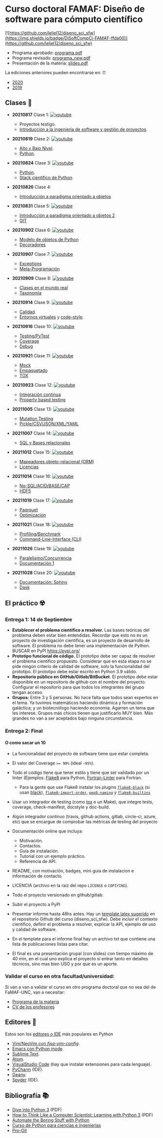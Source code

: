 # Curso doctoral FAMAF: Diseño de software para cómputo científico

[![https://github.com/leliel12/diseno_sci_sfw](https://img.shields.io/badge/DiSoftCompCi-FAMAF-ffda00)](https://github.com/leliel12/diseno_sci_sfw)

- Programa aprobado: [programa.pdf](programa.pdf)
- Programa revisado: [programa_new.pdf](programa_new.pdf)
- Presentación de la materia: [slides.pdf](slides.pdf)

La ediciones anteriores pueden encontrarse en: ⏰

- [2020](https://github.com/leliel12/diseno_sci_sfw/tree/2020)
- [2019](https://github.com/leliel12/diseno_sci_sfw/tree/2019)

## Clases 🏫

- **20210817** Clase 1: 
  [![youtube](https://img.shields.io/badge/-Video-red?logo=youtube)](https://youtu.be/IvAZ9tg7TZM)
  - Proyectos testigo. 
  - [Introducción a la ingeniería de software y gestión de proyectos](https://github.com/leliel12/diseno_sci_sfw/blob/master/unidad1/01_ing_softy.ipynb).
  
- **20210819** Clase 2: 
  [![youtube](https://img.shields.io/badge/-Video-red?logo=youtube)](https://youtu.be/N7Mmp28DvLQ)
  - [Alto y Bajo Nivel](https://github.com/leliel12/diseno_sci_sfw/blob/master/unidad1/02_alto_nivel.ipynb). 
  - [Python](https://github.com/leliel12/diseno_sci_sfw/blob/master/unidad1/03_python.ipynb). 
  
- **20210824** Clase 3: 
   [![youtube](https://img.shields.io/badge/-Video-red?logo=youtube)](https://youtu.be/S8t66bM38wk)
   - [Python](https://github.com/leliel12/diseno_sci_sfw/blob/master/unidad1/03_python.ipynb).
   - [Stack científico de Python](https://github.com/leliel12/diseno_sci_sfw/blob/master/unidad1/04_scipy.ipynb).
   
- **20210826** Clase 4: 
  
  - [Introducción a paradigma orientado a objetos](https://github.com/leliel12/diseno_sci_sfw/blob/master/unidad1/05_OOP.ipynb)

- **20210831** Clase 5:
  [![youtube](https://img.shields.io/badge/-Video-red?logo=youtube)](https://youtu.be/-2V8dFxQYdc)
  - [Introducción a paradigma orientado a objetos 2](https://github.com/leliel12/diseno_sci_sfw/blob/master/unidad1/05_OOP.ipynb)
  - [GIT](https://github.com/leliel12/diseno_sci_sfw/blob/master/unidad1/06_git.ipynb)

- **20210902** Clase 6:
  [![youtube](https://img.shields.io/badge/-Video-red?logo=youtube)](https://youtu.be/7q2X28EjMS8)
  - [Modelo de objetos de Python](https://github.com/leliel12/diseno_sci_sfw/blob/master/unidad1/07_model.ipynb)
  - [Decoradores](https://github.com/leliel12/diseno_sci_sfw/blob/master/unidad1/08_decoradores.ipynb)  

- **20210907** Clase 7:
  [![youtube](https://img.shields.io/badge/-Video-red?logo=youtube)](https://youtu.be/x6kN_i0Vm24)
  - [Exceptions](https://github.com/leliel12/diseno_sci_sfw/blob/master/unidad1/09_exceptions.ipynb)
  - [Meta-Programación](https://github.com/leliel12/diseno_sci_sfw/blob/master/unidad1/10_meta.ipynb)

- **20210909** Clase 8:
  [![youtube](https://img.shields.io/badge/-Video-red?logo=youtube)](https://youtu.be/0fBEIYryk8A)
  - [Clases en el mundo real](https://github.com/leliel12/diseno_sci_sfw/blob/master/unidad1/11_oo_real_world.ipynb)
  - [Taxonomía](https://github.com/leliel12/diseno_sci_sfw/blob/master/unidad1/12_queseespera.ipynb)
 
- **20210914** Clase 9:
  [![youtube](https://img.shields.io/badge/-Video-red?logo=youtube)](https://youtu.be/T8wvg5KvLrQ)
  - [Calidad](https://github.com/leliel12/diseno_sci_sfw/blob/master/unidad2/00_qa.ipynb).
  - [Entornos virtuales](https://github.com/leliel12/diseno_sci_sfw/blob/master/unidad2/01_entornos.ipynb) y [code-style](https://github.com/leliel12/diseno_sci_sfw/blob/master/unidad2/02_code_style.ipynb).

- **20210916** Clase 10:
   [![youtube](https://img.shields.io/badge/-Video-red?logo=youtube)](https://www.youtube.com/watch?v=R1A8xN0bmeo)
   - [Testing/PyTest](https://github.com/leliel12/diseno_sci_sfw/blob/master/unidad2/03_testing.ipynb)
   - [Coverage](https://github.com/leliel12/diseno_sci_sfw/blob/master/unidad2/04_codecoverage.ipynb)
   - [Debug](https://github.com/leliel12/diseno_sci_sfw/blob/master/unidad2/05_debug.ipynb)
   
- **20210921** Clase 11:
    [![youtube](https://img.shields.io/badge/-Video-red?logo=youtube)](https://youtu.be/KmEmALFXyZ8)
    - [Mock](https://github.com/leliel12/diseno_sci_sfw/blob/master/unidad2/06_mock.ipynb)
    - [Empaquetado](https://github.com/leliel12/diseno_sci_sfw/blob/master/unidad2/07_packaging.ipynb)
    - [TOX](https://github.com/leliel12/diseno_sci_sfw/blob/master/unidad2/08_tox.ipynb)
    
- **20210923** Clase 12:
    [![youtube](https://img.shields.io/badge/-Video-red?logo=youtube)](https://youtu.be/ILXR7ScxEHI)
    - [Integración continua](https://github.com/leliel12/diseno_sci_sfw/blob/master/unidad2/09_CI.ipynb)
    - [Property based testing](https://github.com/leliel12/diseno_sci_sfw/blob/master/unidad2/10_PBT.ipynb)

- **20211005** Clase 13:
  [![youtube](https://img.shields.io/badge/-Video-red?logo=youtube)](https://youtu.be/hBf9ztmP6pM)
  - [Mutation Testing](https://github.com/leliel12/diseno_sci_sfw/blob/master/unidad2/11_mutation.ipynb)
  - [Pickle/CSV/JSON/XML/YAML](unidad3/01_files.ipynb)

- **20211007** Clase 14:
    [![youtube](https://img.shields.io/badge/-Video-red?logo=youtube)](https://youtu.be/JXLhUfKwFGY)
    - [SQL y Bases relacionales](https://github.com/leliel12/diseno_sci_sfw/blob/a6769de1907bcc2daab546581399fb9c8b0415e7/unidad3/02_sql.ipynb)

- **20211012** Clase 15: 
  [![youtube](https://img.shields.io/badge/-Video-red?logo=youtube)](https://youtu.be/xdYe6tp2VEg)
  - [Mapeadores objeto-relacional (ORM)](https://github.com/leliel12/diseno_sci_sfw/blob/a6769de1907bcc2daab546581399fb9c8b0415e7/unidad3/03_orm.ipynb)
  - [Licencias](https://github.com/leliel12/diseno_sci_sfw/blob/a6769de1907bcc2daab546581399fb9c8b0415e7/unidad6/licencias.ipynb)
    
- **20211014** Clase 16:
  [![youtube](https://img.shields.io/badge/-Video-red?logo=youtube)](https://youtu.be/r_O50BwP-no)
  - [No-SQL/ACID/BASE/CAP](https://github.com/leliel12/diseno_sci_sfw/blob/004ed38ad48118e3bd4f05c9932798bb6bc19495/unidad3/04_nosql.ipynb)
  - [HDF5](https://github.com/leliel12/diseno_sci_sfw/blob/004ed38ad48118e3bd4f05c9932798bb6bc19495/unidad3/05_hdf5.ipynb)

- **20211019** Clase 17:
  [![youtube](https://img.shields.io/badge/-Video-red?logo=youtube)](https://www.youtube.com/watch?v=YEcZo3DwyrY)
  - [Paqrquet](https://github.com/leliel12/diseno_sci_sfw/blob/86d385680e81d0e3377f90f0449b0d80c9fdb98b/unidad3/06_parquet.ipynb)
  - [Optimización](https://github.com/leliel12/diseno_sci_sfw/blob/86d385680e81d0e3377f90f0449b0d80c9fdb98b/unidad4/00_optimizacion.ipynb)

- **20211021** Clase 18:
  [![youtube](https://img.shields.io/badge/-Video-red?logo=youtube)](https://youtu.be/eHBbC1Likgg)
  - [Profiling/Benchmark](https://github.com/leliel12/diseno_sci_sfw/blob/b560f0f40f76e77c0baa8b8e17b3f81a483a38aa/unidad4/01_profiling.ipynb)
  - [Command-Line-Interface (CLI)](https://github.com/leliel12/diseno_sci_sfw/blob/b560f0f40f76e77c0baa8b8e17b3f81a483a38aa/unidad6/CLI.ipynb)

- **20211026** Clase 19:
  [![youtube](https://img.shields.io/badge/-Video-red?logo=youtube)](https://youtu.be/UxuTq1d1f6A)
  - [Paralelismo/Concurrencia](https://github.com/leliel12/diseno_sci_sfw/blob/7780bd1aa12865abd1d516e8d6e3f18ce90d0f37/unidad4/02_thread_process.ipynb)
  - [Documentación 1](https://github.com/leliel12/diseno_sci_sfw/blob/7780bd1aa12865abd1d516e8d6e3f18ce90d0f37/unidad6/documentation_parte_1.ipynb)

- **20211028** Clase 20:
  [![youtube](https://img.shields.io/badge/-Video-red?logo=youtube)](https://youtu.be/nhUp3-vkDNg6A)
  - [Documentación: Sphinx](https://github.com/leliel12/diseno_sci_sfw/blob/2b941ddfa96d61e57a650860b79552cf8ab7c690/unidad6/documentation_parte_2.ipynb)
  - [Dask](https://github.com/leliel12/diseno_sci_sfw/blob/2b941ddfa96d61e57a650860b79552cf8ab7c690/unidad4/04_dask.ipynb)



## El práctico ☢️

### Entrega 1: 14 de Septiembre

- **Establecer el problema científico a resolver.** Las bases teóricas del problema deben estar bien entendidas. Recordar que esto no es un proyecto de investigación científica, es un proyecto de desarrollo de software. El problema no debe tener una implementación de Python. BUSCAR en PyPI https://pypi.org/ 
- **Prototipo funcional de código.** El prototipo debe ser capaz de resolver el problema científico propuesto. Considerar que en esta etapa no se pide ningún criterio de calidad de software, solo la funcionalidad del prototipo. El prototipo debe estar escrito en Python 3.9 válido.
- **Repositorio público en GitHub/Gitlab/BitBucket**. El prototipo debe estar disponible en un repositorio de github con el nombre del proyecto. Configurar el repositorio para que todos los integrantes del grupo tengan acceso.
- **Grupos:** Entre 3 y 5 personas. No hace falta que todos sean expertos en el tema. Ya tuvimos matemáticos haciendo dinámica y formación galáctica; y un biotecnólogo haciendo economía. Agarren un tema que les interese. Grupos más chicos tienen que justificarlo MUY bien. Más grandes no van a ser aceptados bajo ninguna circunstancia.

### Entrega 2: Final 

#### O como sacar un 10
- La funcionalidad del proyecto de software tiene que estar completa. 
- El valor del Coverage `>= 90%` (ideal `~95%`).
- Todo el código tiene que tener estilo y tiene que ser validado por un linter (Ejemplos: [Flake8](https://flake8.pycqa.org) para Python, [Fortran-Linter](https://pypi.org/project/fortran-linter/) para Fortran.
  - Para la gente que use Flake8 instalar los plugins 
   [`flake8-black`](https://pypi.org/project/flake8-black/) (si usan [black](https://pypi.org/project/black/)), 
   [`flake8-import-order`](https://pypi.org/project/flake8-import-order/), 
   [`pep8-naming`](https://pypi.org/project/pep8-naming/) y 
   [`flake8-builtins`](https://pypi.org/project/flake8-builtins/)

- Usar un integrador de testing (como [tox](https://pypi.org/project/tox/) o un Make), que integre tests, coverage, check-manifest, docstyle y doc-build.
- Algún integrador continuo (travis, github actions, gitlab, circle-ci, azure, etc) que se encargue de comprobar las métricas de testing del proyecto
- Documentación online que incluya:
    - Motivación.
    - Contactos.
    - Guía de instalación.
    - Tutorial con un ejemplo práctico.
    - Referencia de API.
- README, con motivación, badges, mini guia de instalacion e información de contacto.
- LICENCIA (archivo en la raiz del repo `LICENSE` o `COPIYING`).
- Todo el proyecto versionado en github/gitlab.
- Subir el proyecto a PyPI

- Presentar informe hasta 48hs antes. Hay un [template latex sugerido](https://github.com/leliel12/diseno_sci_sfw/blob/80857c790e406017b68722be893bc180e314dca8/final/final.zip) en el repositorio Github del curso (diseno_sci_sfw). Debe incluir el contexto científico, definir el problema a resolver, explicar la API, ejemplo de uso y calidad de software. 
- En el template para el informe final hay un archivo txt que contiene una lista de publicaciones listas para citar.
- El final es una presentación grupal (con slides) con tiempo máximo de 40 min, en el cual uno explica el proyecto si entrar tanto en detalles técnicos, sino mas bien USO y por que es un aporte. 

### Validar el curso en otra facultad/universidad:

Si van a van a validar el curso en otro programa doctoral que no sea del de FaMAF-UNC, van a necesitar:

- [Programa de la materia](https://github.com/leliel12/diseno_sci_sfw/blob/80857c790e406017b68722be893bc180e314dca8/programa.pdf)
- [CV de los profesores](https://github.com/leliel12/diseno_sci_sfw/tree/master/final/cv)

## Editores 📝

Estos son los [editores o IDE](https://realpython.com/lessons/ides-vs-code-editors/) más populares en Python

- [Vim/NeoVim con *fisa-vim-config*](https://vim.fisadev.com/).
- [Emacs con Python mode](https://www.emacswiki.org/emacs/PythonProgrammingInEmacs).
- [Sublime Text](https://www.sublimetext.com/).
- [Atom](https://atom.io/).
- [VisualStudio Code](https://code.visualstudio.com/) (hay que instalar extensiones para cada lenguaje).
- [PyCharm](https://www.jetbrains.com/pycharm/) (IDE).
- [Geany](https://www.geany.org/).
- [Spyder](https://www.spyder-ide.org/) (IDE).

## Bibliografía 📚

- [Dive into Python 3](http://histo.ucsf.edu/BMS270/diveintopython3-r802.pdf) (PDF)
- [How to Think Like a Computer Scientist: Learning with Python 3](https://www.ict.ru.ac.za/Resources/cspw/thinkcspy3/thinkcspy3.pdf) (PDF)
- [Automate the Boring Stuff with Python](https://automatetheboringstuff.com/)
- [Curso de Python para ciencias e ingenierías](https://github.com/mgaitan/curso-python-cientifico)
- [Pro-Git](https://git-scm.com/book/es/v2)
